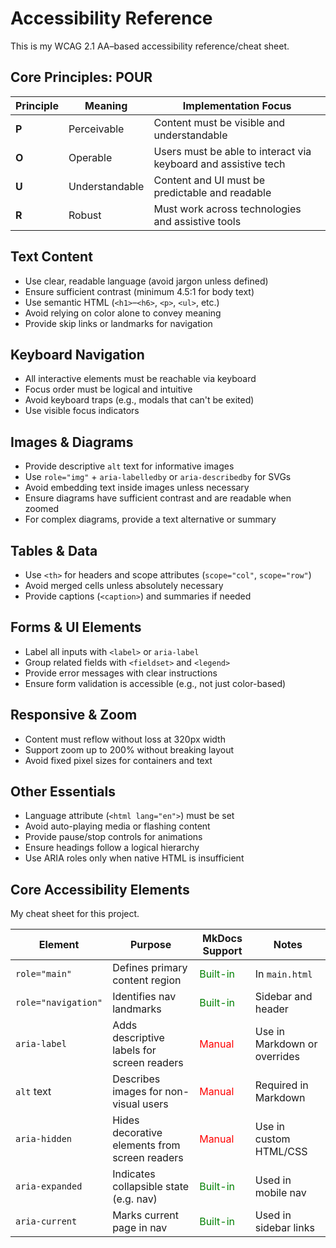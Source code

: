 # Accessibility Reference

This is my WCAG 2.1 AA–based accessibility reference/cheat sheet.


## Core Principles: POUR

| Principle | Meaning        | Implementation Focus                                           |
| ----------- | ---------------- | ---------------------------------------------------------------- |
| **P**     | Perceivable    | Content must be visible and understandable                     |
| **O**     | Operable       | Users must be able to interact via keyboard and assistive tech |
| **U**     | Understandable | Content and UI must be predictable and readable                |
| **R**     | Robust         | Must work across technologies and assistive tools              |

## Text Content

* Use clear, readable language (avoid jargon unless defined)
* Ensure sufficient contrast (minimum 4.5:1 for body text)
* Use semantic HTML (`<h1>`–`<h6>`, `<p>`, `<ul>`, etc.)
* Avoid relying on color alone to convey meaning
* Provide skip links or landmarks for navigation

## Keyboard Navigation

* All interactive elements must be reachable via keyboard
* Focus order must be logical and intuitive
* Avoid keyboard traps (e.g., modals that can't be exited)
* Use visible focus indicators

## Images & Diagrams

* Provide descriptive `alt` text for informative images
* Use `role="img"` + `aria-labelledby` or `aria-describedby` for SVGs
* Avoid embedding text inside images unless necessary
* Ensure diagrams have sufficient contrast and are readable when zoomed
* For complex diagrams, provide a text alternative or summary

## Tables & Data

* Use `<th>` for headers and scope attributes (`scope="col"`, `scope="row"`)
* Avoid merged cells unless absolutely necessary
* Provide captions (`<caption>`) and summaries if needed

## Forms & UI Elements

* Label all inputs with `<label>` or `aria-label`
* Group related fields with `<fieldset>` and `<legend>`
* Provide error messages with clear instructions
* Ensure form validation is accessible (e.g., not just color-based)

## Responsive & Zoom

* Content must reflow without loss at 320px width
* Support zoom up to 200% without breaking layout
* Avoid fixed pixel sizes for containers and text


## Other Essentials

* Language attribute (`<html lang="en">`) must be set
* Avoid auto-playing media or flashing content
* Provide pause/stop controls for animations
* Ensure headings follow a logical hierarchy
* Use ARIA roles only when native HTML is insufficient

## Core Accessibility Elements  
My cheat sheet for this project.  

| Element             | Purpose                                       | MkDocs Support | Notes                        |
| ------------------- | --------------------------------------------- | -------------- | ---------------------------- |
| `role="main"`       | Defines primary content region                | <span style="color:green;">Built-in</span>     | In `main.html`               |
| `role="navigation"` | Identifies nav landmarks                      | <span style="color:green;">Built-in</span>     | Sidebar and header           |
| `aria-label`        | Adds descriptive labels for screen readers    | <span style="color:red;">Manual</span>      | Use in Markdown or overrides |
| `alt` text          | Describes images for non-visual users         | <span style="color:red;">Manual</span>      | Required in Markdown         |
| `aria-hidden`       | Hides decorative elements from screen readers | <span style="color:red;">Manual</span>      | Use in custom HTML/CSS       |
| `aria-expanded`     | Indicates collapsible state (e.g. nav)        | <span style="color:green;">Built-in</span>     | Used in mobile nav           |
| `aria-current`      | Marks current page in nav                     | <span style="color:green;">Built-in</span>     | Used in sidebar links        |
